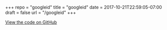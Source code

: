 +++
repo = "googleid"
title = "googleid"
date = 2017-10-21T22:59:05-07:00
draft = false
url = "/googleid"
+++

[View the code on GitHub](https://github.com/impractical/googleid)
